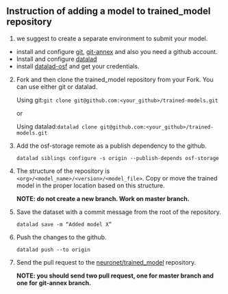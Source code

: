 ## Instruction of adding a model to trained_model repository

1. we suggest to create a separate environment to submit your model.
- install and configure [git](https://github.com/git-guides/install-git), [git-annex](https://git-annex.branchable.com/install/) and also you need a github account.
- Install and configure [datalad](https://handbook.datalad.org/en/latest/intro/installation.html)
- install [datalad-osf](https://handbook.datalad.org/en/latest/intro/installation.html) and get your credentials.

2. Fork and then clone the trained_model repository from your Fork. You can use either git or datalad.

	Using git:```git clone git@github.com:<your_github>/trained-models.git```

	or

	Using datalad:```datalad clone git@github.com:<your_github>/trained-models.git```

3. Add the osf-storage remote as a publish dependency to the github.

	```datalad siblings configure -s origin --publish-depends osf-storage```
	
4. The structure of the repository is ```<org>/<model_name>/<version>/<model_file>```. Copy or move the trained model in the proper location based on this structure.
	
	**NOTE: do not create a new branch. Work on master branch.**
	
5. Save the dataset with a commit message from the root of the repository.
	
	```datalad save -m “Added model X”```
			
6. Push the changes to the github.
	
	```datalad push --to origin```
	
7. Send the pull request to the [neuronet/trained_model](git@github.com:neuronets/trained-models.git) repository.
	
	**NOTE: you should send two pull request, one for master branch and one for git-annex branch.**

